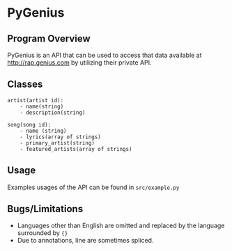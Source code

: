 PyGenius
==========

Program Overview
----------
PyGenius is an API that can be used to access that data available at
http://rap.genius.com by utilizing their private API.

Classes
---------
```
artist(artist id):
    - name(string)
    - description(string)

song(song id):
    - name (string)
    - lyrics(array of strings)
    - primary_artist(string)
    - featured_artists(array of strings)
```
Usage
----------
Examples usages of the API can be found in ```src/example.py```

Bugs/Limitations
---------
* Languages other than English are omitted and replaced by the
  language surrounded by ```{}```
* Due to annotations, line  are sometimes spliced.
